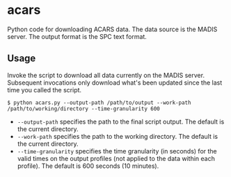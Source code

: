 # acars
Python code for downloading ACARS data. The data source is the MADIS server. The output format is the SPC text format. 

## Usage
Invoke the script to download all data currently on the MADIS server. Subsequent invocations only download what's been updated since the last time you called the script.
```
$ python acars.py --output-path /path/to/output --work-path /path/to/working/directory --time-granularity 600
```
* `--output-path` specifies the path to the final script output. The default is the current directory.
* `--work-path` specifies the path to the working directory. The default is the current directory.
* `--time-granularity` specifies the time granularity (in seconds) for the valid times on the output profiles (not applied to the data within each profile). The default is 600 seconds (10 minutes).
